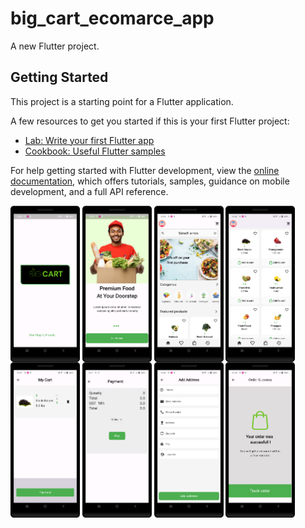# big_cart_ecomarce_app

A new Flutter project.

## Getting Started

This project is a starting point for a Flutter application.

A few resources to get you started if this is your first Flutter project:

- [Lab: Write your first Flutter app](https://docs.flutter.dev/get-started/codelab)
- [Cookbook: Useful Flutter samples](https://docs.flutter.dev/cookbook)

For help getting started with Flutter development, view the
[online documentation](https://docs.flutter.dev/), which offers tutorials,
samples, guidance on mobile development, and a full API reference.
<p>
  <img src="https://github.com/harshdusane2103/big_cart_ecomarce_app/blob/master/splash_first.png" width=22% height=35% align=center>
  <img src="https://github.com/harshdusane2103/big_cart_ecomarce_app/blob/master/splash_second.png" width=22% height=35% align=center>
  <img src="https://github.com/harshdusane2103/big_cart_ecomarce_app/blob/master/home-1.png" width=22% height=35% align=center>
  <img src="https://github.com/harshdusane2103/big_cart_ecomarce_app/blob/master/home-2.png" width=22% height=35% align=center>
  <img src="https://github.com/harshdusane2103/big_cart_ecomarce_app/blob/master/details.png" width=22% height=35% align=center>
  <img src="https://github.com/harshdusane2103/big_cart_ecomarce_app/blob/master/pay.png" width=22% height=35% align=center>
  <img src="https://github.com/harshdusane2103/big_cart_ecomarce_app/blob/master/add_address.png" width=22% height=35% align=center>
  <img src="https://github.com/harshdusane2103/big_cart_ecomarce_app/blob/master/order_success.png" width=22% height=35% align=center>
   <vedio src="https://github.com/harshdusane2103/big_cart_ecomarce_app/blob/master/vedio.mp4" width=22% height=35% align=center>

   


</p>
